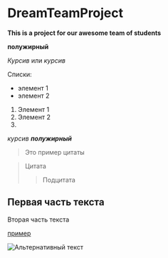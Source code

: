 # DreamTeamProject
**This is a project for our awesome team of students** 

__полужирный__

*Курсив* или _курсив_

Списки:

* элемент 1
* элемент 2
1. Элемент 1
2. Элемент 2
3. 
_курсив **полужирный**_

>Это пример цитаты

>Цитата
>>Подцитата

Первая часть текста
-------------------
Вторая часть текста

 [пример](http://example.com/ "Необязательная подсказка")
 
 ![Альтернативный текст](/путь/к/изображению.jpg)
 





